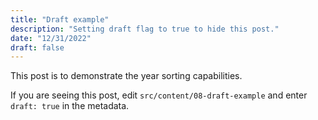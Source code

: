 ```yaml
---
title: "Draft example"
description: "Setting draft flag to true to hide this post."
date: "12/31/2022"
draft: false
---
```


This post is to demonstrate the year sorting capabilities.

If you are seeing this post, edit `src/content/08-draft-example` and enter `draft: true` in the metadata.
